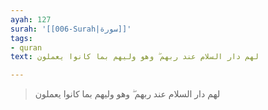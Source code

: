 ```yaml
---
ayah: 127
surah: '[[006-Surah|سورة]]'
tags:
- quran
text: لهم دار السلام عند ربهم ۖ وهو وليهم بما كانوا يعملون

---
```

> لهم دار السلام عند ربهم ۖ وهو وليهم بما كانوا يعملون
